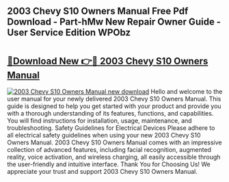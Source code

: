 ## 2003 Chevy S10 Owners Manual Free Pdf Download - Part-hMw New Repair Owner Guide - User Service Edition WPObz

# <h2><a href="http://bc1504.oget.top/?id=2003+Chevy+S10+Owners+Manual">🔗Download New 👉🔴 2003 Chevy S10 Owners Manual</a></h2>

[![2003 Chevy S10 Owners Manual new download](https://i.imgur.com/5g1atiW.png)](http://bc1504.oget.top/?id=2003+Chevy+S10+Owners+Manual)
Hello and welcome to the user manual for your newly delivered 2003 Chevy S10 Owners Manual. This guide is designed to help you get started with your product and provide you with a thorough understanding of its features, functions, and capabilities. You will find instructions for installation, usage, maintenance, and troubleshooting. Safety Guidelines for Electrical Devices Please adhere to all electrical safety guidelines when using your new 2003 Chevy S10 Owners Manual. 2003 Chevy S10 Owners Manual comes with an impressive collection of advanced features, including facial recognition, augmented reality, voice activation, and wireless charging, all easily accessible through the user-friendly and intuitive interface. Thank You for Choosing Us! We appreciate your trust and support 2003 Chevy S10 Owners Manual.
